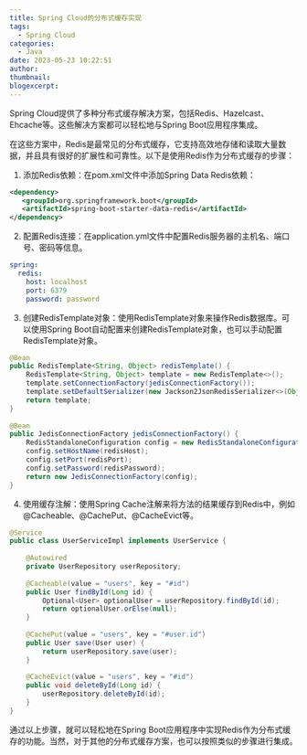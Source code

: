 ```yaml
---
title: Spring Cloud的分布式缓存实现
tags:
  - Spring Cloud
categories:
  - Java
date: 2023-05-23 10:22:51
author:
thumbnail:
blogexcerpt:
---
```

Spring Cloud提供了多种分布式缓存解决方案，包括Redis、Hazelcast、Ehcache等。这些解决方案都可以轻松地与Spring Boot应用程序集成。

在这些方案中，Redis是最常见的分布式缓存，它支持高效地存储和读取大量数据，并且具有很好的扩展性和可靠性。以下是使用Redis作为分布式缓存的步骤：

1. 添加Redis依赖：在pom.xml文件中添加Spring Data Redis依赖：

```xml
<dependency>
   <groupId>org.springframework.boot</groupId>
   <artifactId>spring-boot-starter-data-redis</artifactId>
</dependency>
```

2. 配置Redis连接：在application.yml文件中配置Redis服务器的主机名、端口号、密码等信息。

```yaml
spring:
  redis:
    host: localhost
    port: 6379
    password: password
```

3. 创建RedisTemplate对象：使用RedisTemplate对象来操作Redis数据库。可以使用Spring Boot自动配置来创建RedisTemplate对象，也可以手动配置RedisTemplate对象。

```java
@Bean
public RedisTemplate<String, Object> redisTemplate() {
    RedisTemplate<String, Object> template = new RedisTemplate<>();
    template.setConnectionFactory(jedisConnectionFactory());
    template.setDefaultSerializer(new Jackson2JsonRedisSerializer<>(Object.class));
    return template;
}
    
@Bean
public JedisConnectionFactory jedisConnectionFactory() {
    RedisStandaloneConfiguration config = new RedisStandaloneConfiguration();
    config.setHostName(redisHost);
    config.setPort(redisPort);
    config.setPassword(redisPassword);
    return new JedisConnectionFactory(config);
}
```

4. 使用缓存注解：使用Spring Cache注解来将方法的结果缓存到Redis中，例如@Cacheable、@CachePut、@CacheEvict等。

```java
@Service
public class UserServiceImpl implements UserService {
 
    @Autowired
    private UserRepository userRepository;
 
    @Cacheable(value = "users", key = "#id")
    public User findById(Long id) {
        Optional<User> optionalUser = userRepository.findById(id);
        return optionalUser.orElse(null);
    }
 
    @CachePut(value = "users", key = "#user.id")
    public User save(User user) {
        return userRepository.save(user);
    }
 
    @CacheEvict(value = "users", key = "#id")
    public void deleteById(Long id) {
        userRepository.deleteById(id);
    }
}
```

通过以上步骤，就可以轻松地在Spring Boot应用程序中实现Redis作为分布式缓存的功能。当然，对于其他的分布式缓存方案，也可以按照类似的步骤进行集成。
